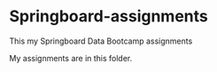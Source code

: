 # Springboard-assignments
This my Springboard Data Bootcamp assignments 

My assignments are in this folder. 
